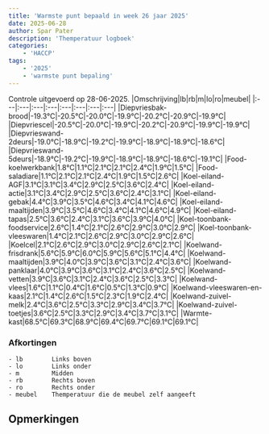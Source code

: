 ```yaml
---
title: 'Warmste punt bepaald in week 26 jaar 2025'
date: 2025-06-28
author: Spar Pater
description: 'Themperatuur logboek'
categories:
    - 'HACCP'
tags:
    - '2025'
    - 'warmste punt bepaling'
---
```

Controle uitgevoerd op 28-06-2025.
|Omschrijving|lb|rb|m|lo|ro|meubel|
|:---|:---|:---|:---|:---|:---|:---|:---|
|Diepvriesbak-brood|-19.3°C|-20.5°C|-20.0°C|-19.9°C|-20.2°C|-20.9°C|-19.9°C|
|Diepvriescel|-20.5°C|-20.0°C|-19.9°C|-20.2°C|-20.9°C|-19.9°C|-19.9°C|
|Diepvrieswand-2deurs|-19.0°C|-18.9°C|-19.2°C|-19.9°C|-18.9°C|-18.9°C|-18.6°C|
|Diepvrieswand-5deurs|-18.9°C|-19.2°C|-19.9°C|-18.9°C|-18.9°C|-18.6°C|-19.1°C|
|Food-koelwerkbank|1.8°C|1.1°C|2.1°C|2.1°C|2.4°C|1.9°C|1.5°C|
|Food-saladiare|1.1°C|2.1°C|2.1°C|2.4°C|1.9°C|1.5°C|2.6°C|
|Koel-eiland-AGF|3.1°C|3.1°C|3.4°C|2.9°C|2.5°C|3.6°C|2.4°C|
|Koel-eiland-actie|3.1°C|3.4°C|2.9°C|2.5°C|3.6°C|2.4°C|3.1°C|
|Koel-eiland-gebak|4.4°C|3.9°C|3.5°C|4.6°C|3.4°C|4.1°C|4.6°C|
|Koel-eiland-maaltijden|3.9°C|3.5°C|4.6°C|3.4°C|4.1°C|4.6°C|4.9°C|
|Koel-eiland-tapas|2.5°C|3.6°C|2.4°C|3.1°C|3.6°C|3.9°C|4.0°C|
|Koel-toonbank-foodservice|2.6°C|1.4°C|2.1°C|2.6°C|2.9°C|3.0°C|2.9°C|
|Koel-toonbank-vleeswaren|1.4°C|2.1°C|2.6°C|2.9°C|3.0°C|2.9°C|2.6°C|
|Koelcel|2.1°C|2.6°C|2.9°C|3.0°C|2.9°C|2.6°C|2.1°C|
|Koelwand-frisdrank|5.6°C|5.9°C|6.0°C|5.9°C|5.6°C|5.1°C|4.4°C|
|Koelwand-maaltijden|3.9°C|4.0°C|3.9°C|3.6°C|3.1°C|2.4°C|3.6°C|
|Koelwand-panklaar|4.0°C|3.9°C|3.6°C|3.1°C|2.4°C|3.6°C|2.5°C|
|Koelwand-vetten|3.9°C|3.6°C|3.1°C|2.4°C|3.6°C|2.5°C|3.3°C|
|Koelwand-vlees|1.6°C|1.1°C|0.4°C|1.6°C|0.5°C|1.3°C|0.9°C|
|Koelwand-vleeswaren-en-kaas|2.1°C|1.4°C|2.6°C|1.5°C|2.3°C|1.9°C|2.4°C|
|Koelwand-zuivel-melk|2.4°C|3.6°C|2.5°C|3.3°C|2.9°C|3.4°C|3.7°C|
|Koelwand-zuivel-toetjes|3.6°C|2.5°C|3.3°C|2.9°C|3.4°C|3.7°C|3.1°C|
|Warmte-kast|68.5°C|69.3°C|68.9°C|69.4°C|69.7°C|69.1°C|69.1°C|

### Afkortingen
    - lb        Links boven
    - lo        Links onder
    - m         Midden
    - rb        Rechts boven
    - ro        Rechts onder
    - meubel    Themperatuur die de meubel zelf aangeeft

## Opmerkingen


